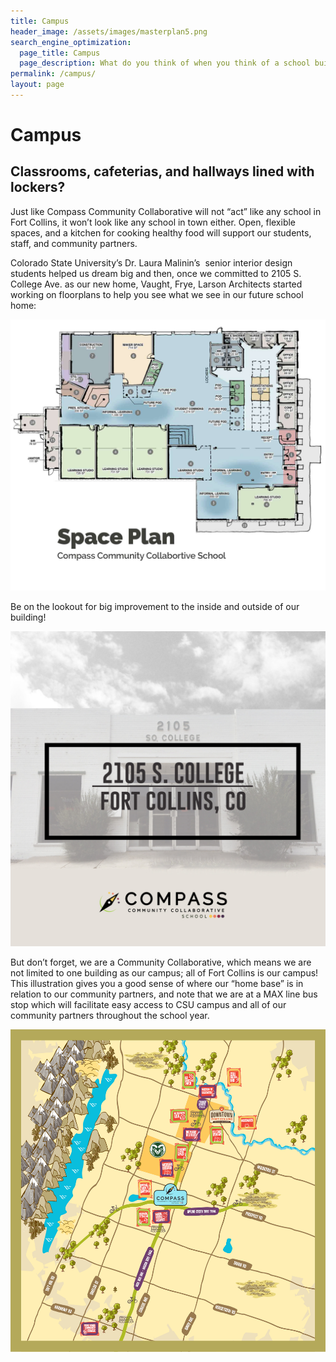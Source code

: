 ```yaml
---
title: Campus
header_image: /assets/images/masterplan5.png
search_engine_optimization:
  page_title: Campus
  page_description: What do you think of when you think of a school building?
permalink: /campus/
layout: page
---
```


# Campus

## Classrooms, cafeterias, and hallways lined with lockers?

Just like Compass Community Collaborative will not “act” like any school in Fort Collins, it won’t look like any school in town either. Open, flexible spaces, and a kitchen for cooking healthy food will support our students, staff, and community partners.

Colorado State University’s Dr. Laura Malinin’s &nbsp;senior interior design students helped us dream big and then, once we committed to 2105 S. College Ave. as our new home, Vaught, Frye, Larson Architects started working on floorplans to help you see what we see in our future school home:

![](/assets/images/versions/blog-post-image-space-plan---x----1800-1551x---.jpg)

Be on the lookout for big improvement to the inside and outside of our building!

![](/assets/images/versions/ccc-big-things-are-coming---x----1500-1500x---.jpg)

But don’t forget, we are a Community Collaborative, which means we are not limited to one building as our campus; all of Fort Collins is our campus! This illustration gives you a good sense of where our “home base” is in relation to our community partners, and note that we are at a MAX line bus stop which will facilitate easy access to CSU campus and all of our community partners throughout the school year.

![](/assets/images/versions/ccc-fort-collins-map-v2---x----2637-2700x---.jpg)